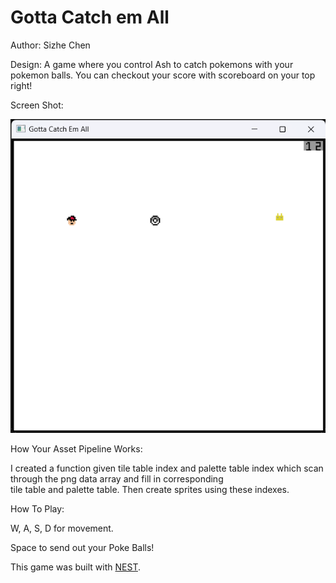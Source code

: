 # Gotta Catch em All

Author: Sizhe Chen

Design: A game where you control Ash to catch pokemons with your pokemon balls. You can checkout your score with scoreboard on your top right!

Screen Shot:

![Screen Shot](screenshot1.png)

How Your Asset Pipeline Works:

I created a function given tile table index and palette table index which scan through the png data array and fill in corresponding  
tile table and palette table. Then create sprites using these indexes.


How To Play:

W, A, S, D for movement.

Space to send out your Poke Balls!


This game was built with [NEST](NEST.md).

